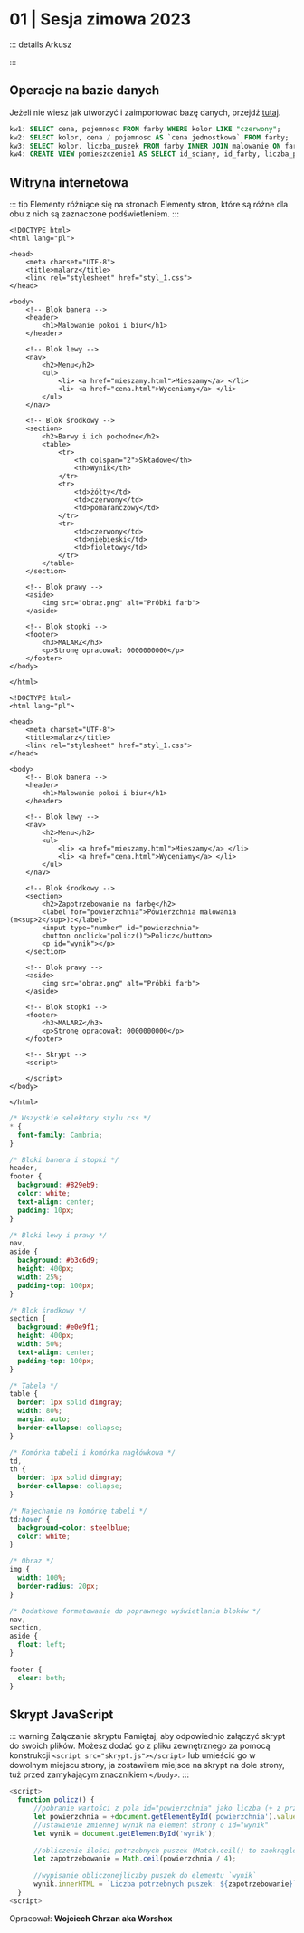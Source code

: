 # 01 | Sesja zimowa 2023

::: details Arkusz

:::

## Operacje na bazie danych

Jeżeli nie wiesz jak utworzyć i zaimportować bazę danych, przejdź [tutaj](/inf03/wskazowki-pomoc/tworzenie-import-bazy).

<CodeGroup>
  <CodeGroupItem title="kwerendy.txt">

```sql
kw1: SELECT cena, pojemnosc FROM farby WHERE kolor LIKE "czerwony";
kw2: SELECT kolor, cena / pojemnosc AS `cena jednostkowa` FROM farby;
kw3: SELECT kolor, liczba_puszek FROM farby INNER JOIN malowanie ON farby.id_farby = malowanie.id_farby WHERE id_pomieszczenia = 3;
kw4: CREATE VIEW pomieszczenie1 AS SELECT id_sciany, id_farby, liczba_puszek FROM malowanie WHERE id_pomieszczenia = 1;
```

  </CodeGroupItem>
</CodeGroup>

## Witryna internetowa

::: tip Elementy różniące się na stronach
Elementy stron, które są różne dla obu z nich są zaznaczone podświetleniem.
:::

<CodeGroup>
  <CodeGroupItem title="mieszamy.html">

```html{27-43}
<!DOCTYPE html>
<html lang="pl">

<head>
    <meta charset="UTF-8">
    <title>malarz</title>
    <link rel="stylesheet" href="styl_1.css">
</head>

<body>
    <!-- Blok banera -->
    <header>
        <h1>Malowanie pokoi i biur</h1>
    </header>

    <!-- Blok lewy -->
    <nav>
        <h2>Menu</h2>
        <ul>
            <li> <a href="mieszamy.html">Mieszamy</a> </li>
            <li> <a href="cena.html">Wyceniamy</a> </li>
        </ul>
    </nav>

    <!-- Blok środkowy -->
    <section>
        <h2>Barwy i ich pochodne</h2>
        <table>
            <tr>
                <th colspan="2">Składowe</th>
                <th>Wynik</th>
            </tr>
            <tr>
                <td>żółty</td>
                <td>czerwony</td>
                <td>pomarańczowy</td>
            </tr>
            <tr>
                <td>czerwony</td>
                <td>niebieski</td>
                <td>fioletowy</td>
            </tr>
        </table>
    </section>

    <!-- Blok prawy -->
    <aside>
        <img src="obraz.png" alt="Próbki farb">
    </aside>

    <!-- Blok stopki -->
    <footer>
        <h3>MALARZ</h3>
        <p>Stronę opracował: 0000000000</p>
    </footer>
</body>

</html>
```

  </CodeGroupItem>
  <CodeGroupItem title="cena.html">

```html{27-31}
<!DOCTYPE html>
<html lang="pl">

<head>
    <meta charset="UTF-8">
    <title>malarz</title>
    <link rel="stylesheet" href="styl_1.css">
</head>

<body>
    <!-- Blok banera -->
    <header>
        <h1>Malowanie pokoi i biur</h1>
    </header>

    <!-- Blok lewy -->
    <nav>
        <h2>Menu</h2>
        <ul>
            <li> <a href="mieszamy.html">Mieszamy</a> </li>
            <li> <a href="cena.html">Wyceniamy</a> </li>
        </ul>
    </nav>

    <!-- Blok środkowy -->
    <section>
        <h2>Zapotrzebowanie na farbę</h2>
        <label for="powierzchnia">Powierzchnia malowania (m<sup>2</sup>):</label>
        <input type="number" id="powierzchnia">
        <button onclick="policz()">Policz</button>
        <p id="wynik"></p>
    </section>

    <!-- Blok prawy -->
    <aside>
        <img src="obraz.png" alt="Próbki farb">
    </aside>

    <!-- Blok stopki -->
    <footer>
        <h3>MALARZ</h3>
        <p>Stronę opracował: 0000000000</p>
    </footer>

    <!-- Skrypt -->
    <script>

    </script>
</body>

</html>
```

  </CodeGroupItem>
  <CodeGroupItem title="styl_1.css">

```css
/* Wszystkie selektory stylu css */
* {
  font-family: Cambria;
}

/* Bloki banera i stopki */
header,
footer {
  background: #829eb9;
  color: white;
  text-align: center;
  padding: 10px;
}

/* Bloki lewy i prawy */
nav,
aside {
  background: #b3c6d9;
  height: 400px;
  width: 25%;
  padding-top: 100px;
}

/* Blok środkowy */
section {
  background: #e0e9f1;
  height: 400px;
  width: 50%;
  text-align: center;
  padding-top: 100px;
}

/* Tabela */
table {
  border: 1px solid dimgray;
  width: 80%;
  margin: auto;
  border-collapse: collapse;
}

/* Komórka tabeli i komórka nagłówkowa */
td,
th {
  border: 1px solid dimgray;
  border-collapse: collapse;
}

/* Najechanie na komórkę tabeli */
td:hover {
  background-color: steelblue;
  color: white;
}

/* Obraz */
img {
  width: 100%;
  border-radius: 20px;
}

/* Dodatkowe formatowanie do poprawnego wyświetlania bloków */
nav,
section,
aside {
  float: left;
}

footer {
  clear: both;
}
```

  </CodeGroupItem>
</CodeGroup>

## Skrypt JavaScript

::: warning Załączanie skryptu
Pamiętaj, aby odpowiednio załączyć skrypt do swoich plików. Możesz dodać go z pliku zewnętrznego za pomocą konstrukcji `<script src="skrypt.js"></script>` lub umieścić go w dowolnym miejscu strony, ja zostawiłem miejsce na skrypt na dole strony, tuż przed zamykającym znacznikiem `</body>`.
:::

<CodeGroup>
  <CodeGroupItem title="cena.html">

```js
<script>
  function policz() {
      //pobranie wartości z pola id="powierzchnia" jako liczba (+ z przodu)
      let powierzchnia = +document.getElementById('powierzchnia').value;
      //ustawienie zmiennej wynik na element strony o id="wynik"
      let wynik = document.getElementById('wynik');
      
      //obliczenie ilości potrzebnych puszek (Match.ceil() to zaokrąglenie w górę)
      let zapotrzebowanie = Math.ceil(powierzchnia / 4);
      
      //wypisanie obliczonejliczby puszek do elementu `wynik`
      wynik.innerHTML = `Liczba potrzebnych puszek: ${zapotrzebowanie}`;
  }
<script>
```

  </CodeGroupItem>
</CodeGroup>

Opracował: **Wojciech Chrzan aka Worshox**

